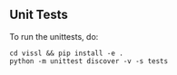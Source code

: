 ## Unit Tests

To run the unittests, do:
```
cd vissl && pip install -e .
python -m unittest discover -v -s tests
```
